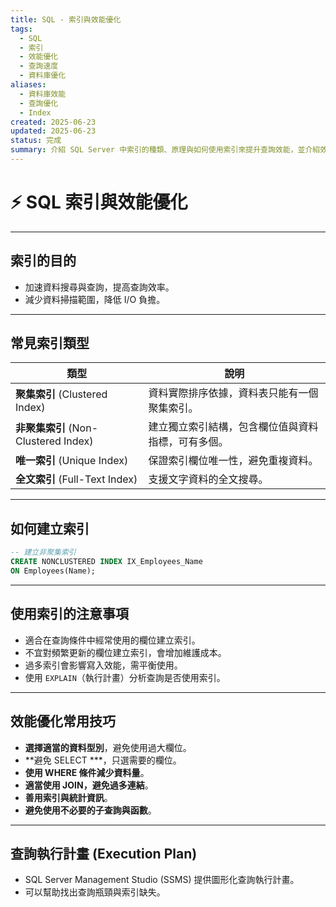 ```yaml
---
title: SQL - 索引與效能優化
tags:
  - SQL
  - 索引
  - 效能優化
  - 查詢速度
  - 資料庫優化
aliases:
  - 資料庫效能
  - 查詢優化
  - Index
created: 2025-06-23
updated: 2025-06-23
status: 完成
summary: 介紹 SQL Server 中索引的種類、原理與如何使用索引來提升查詢效能，並介紹效能優化的常見方法。
---
```


# ⚡ SQL 索引與效能優化

---

## 索引的目的

- 加速資料搜尋與查詢，提高查詢效率。
- 減少資料掃描範圍，降低 I/O 負擔。

---

## 常見索引類型

| 類型            | 說明                              |
|-----------------|---------------------------------|
| **聚集索引** (Clustered Index)   | 資料實際排序依據，資料表只能有一個聚集索引。          |
| **非聚集索引** (Non-Clustered Index) | 建立獨立索引結構，包含欄位值與資料指標，可有多個。      |
| **唯一索引** (Unique Index)      | 保證索引欄位唯一性，避免重複資料。                    |
| **全文索引** (Full-Text Index)   | 支援文字資料的全文搜尋。                              |

---

## 如何建立索引

```sql
-- 建立非聚集索引
CREATE NONCLUSTERED INDEX IX_Employees_Name
ON Employees(Name);
```


---
## 使用索引的注意事項

- 適合在查詢條件中經常使用的欄位建立索引。
- 不宜對頻繁更新的欄位建立索引，會增加維護成本。
- 過多索引會影響寫入效能，需平衡使用。
- 使用 `EXPLAIN`（執行計畫）分析查詢是否使用索引。

---
## 效能優化常用技巧

- **選擇適當的資料型別**，避免使用過大欄位。
- **避免 SELECT ***，只選需要的欄位。
- **使用 WHERE 條件減少資料量**。
- **適當使用 JOIN，避免過多連結**。
- **善用索引與統計資訊**。
- **避免使用不必要的子查詢與函數**。

---
## 查詢執行計畫 (Execution Plan)

- SQL Server Management Studio (SSMS) 提供圖形化查詢執行計畫。
- 可以幫助找出查詢瓶頸與索引缺失。